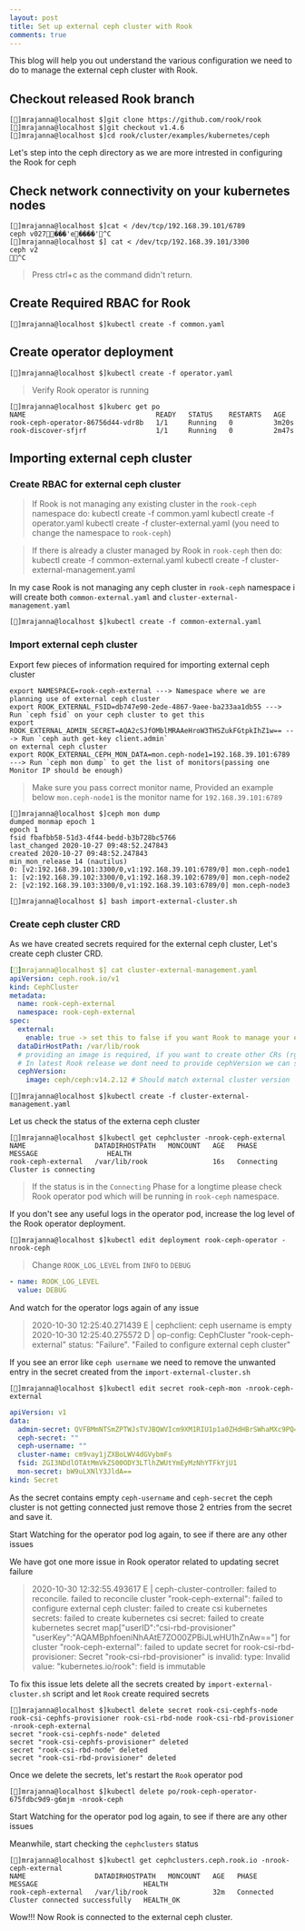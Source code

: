 ```yaml
---
layout: post
title: Set up external ceph cluster with Rook
comments: true
---
```


This blog will help you out understand the various configuration we need to do
to manage the external ceph cluster with Rook.

## Checkout released Rook branch

```bash=
[🎩︎]mrajanna@localhost $]git clone https://github.com/rook/rook
[🎩︎]mrajanna@localhost $]git checkout v1.4.6
[🎩︎]mrajanna@localhost $]cd rook/cluster/examples/kubernetes/ceph
```

Let's step into the ceph directory as we are more intrested in configuring the
Rook for ceph

## Check network connectivity on your kubernetes nodes

```bash=
[🎩︎]mrajanna@localhost $]cat < /dev/tcp/192.168.39.101/6789
ceph v027���'e����'^C
[🎩︎]mrajanna@localhost $] cat < /dev/tcp/192.168.39.101/3300
ceph v2
^C
```

> Press ctrl+c as the command didn't return.

## Create Required RBAC for Rook

```bash=
[🎩︎]mrajanna@localhost $]kubectl create -f common.yaml
```

## Create operator deployment

```bash=
[🎩︎]mrajanna@localhost $]kubectl create -f operator.yaml
```

> Verify Rook operator is running

 ```bash=
[🎩︎]mrajanna@localhost $]kuberc get po
NAME                                READY   STATUS    RESTARTS   AGE
rook-ceph-operator-86756d44-vdr8b   1/1     Running   0          3m20s
rook-discover-sfjrf                 1/1     Running   0          2m47s
```

## Importing external ceph cluster

### Create RBAC for external ceph cluster

> If Rook is not managing any existing cluster in the `rook-ceph` namespace do:
> kubectl create -f common.yaml
> kubectl create -f operator.yaml
> kubectl create -f cluster-external.yaml (you need to change the namespace to `rook-ceph`)

> If there is already a cluster managed by Rook in `rook-ceph` then do:
> kubectl create -f common-external.yaml
> kubectl create -f cluster-external-management.yaml

In my case Rook is not managing any ceph cluster in `rook-ceph` namespace i
will create both `common-external.yaml` and `cluster-external-management.yaml`

```bash=
[🎩︎]mrajanna@localhost $]kubectl create -f common-external.yaml
```

### Import external ceph cluster

Export few pieces of information required for importing external ceph cluster

```bash=
export NAMESPACE=rook-ceph-external ---> Namespace where we are planning use of external ceph cluster
export ROOK_EXTERNAL_FSID=db747e90-2ede-4867-9aee-ba233aa1db55 ---> Run `ceph fsid` on your ceph cluster to get this
export ROOK_EXTERNAL_ADMIN_SECRET=AQA2cSJfOMblMRAAeHroW3THSZukFGtpkIhZ1w== ---> Run `ceph auth get-key client.admin`
on external ceph cluster
export ROOK_EXTERNAL_CEPH_MON_DATA=mon.ceph-node1=192.168.39.101:6789 ---> Run `ceph mon dump` to get the list of monitors(passing one Monitor IP should be enough)
```

>Make sure you pass correct monitor name, Provided an example below
> `mon.ceph-node1` is the monitor name for `192.168.39.101:6789`

```bash=
[🎩︎]mrajanna@localhost $]ceph mon dump
dumped monmap epoch 1
epoch 1
fsid fbafbb58-51d3-4f44-bedd-b3b728bc5766
last_changed 2020-10-27 09:48:52.247843
created 2020-10-27 09:48:52.247843
min_mon_release 14 (nautilus)
0: [v2:192.168.39.101:3300/0,v1:192.168.39.101:6789/0] mon.ceph-node1
1: [v2:192.168.39.102:3300/0,v1:192.168.39.102:6789/0] mon.ceph-node2
2: [v2:192.168.39.103:3300/0,v1:192.168.39.103:6789/0] mon.ceph-node3

```

```bash=
[🎩︎]mrajanna@localhost $] bash import-external-cluster.sh
```

### Create ceph cluster CRD

As we have created  secrets required for the external ceph cluster, Let's create
ceph cluster CRD.

```yaml
[🎩︎]mrajanna@localhost $] cat cluster-external-management.yaml
apiVersion: ceph.rook.io/v1
kind: CephCluster
metadata:
  name: rook-ceph-external
  namespace: rook-ceph-external
spec:
  external:
    enable: true -> set this to false if you want Rook to manage your external ceph cluster
  dataDirHostPath: /var/lib/rook
  # providing an image is required, if you want to create other CRs (rgw, mds, nfs)
  # In latest Rook release we dont need to provide cephVersion we can skip this one.
  cephVersion:
    image: ceph/ceph:v14.2.12 # Should match external cluster version
```

```bash=
[🎩︎]mrajanna@localhost $]kubectl create -f cluster-external-management.yaml
```

Let us check the status of the externa ceph cluster

```bash=
[🎩︎]mrajanna@localhost $]kubectl get cephcluster -nrook-ceph-external
NAME                 DATADIRHOSTPATH   MONCOUNT   AGE   PHASE        MESSAGE                 HEALTH
rook-ceph-external   /var/lib/rook                16s   Connecting   Cluster is connecting
```

> If the status is in the `Connecting` Phase for a longtime please check Rook
> operator pod which will be running in `rook-ceph` namespace.

If you don't see any useful logs in the operator pod, increase the log level of
the Rook operator deployment.

```bash=
[🎩︎]mrajanna@localhost $]kubectl edit deployment rook-ceph-operator -nrook-ceph
```

> Change `ROOK_LOG_LEVEL` from `INFO` to `DEBUG`

```yaml
- name: ROOK_LOG_LEVEL
  value: DEBUG
```

And watch for the operator logs again of any issue

> 2020-10-30 12:25:40.271439 E | cephclient: ceph username is empty
2020-10-30 12:25:40.275572 D | op-config: CephCluster "rook-ceph-external" status: "Failure". "Failed to configure external ceph cluster"

If you see an error like `ceph username` we need to remove the unwanted entry in
the secret created from the `import-external-cluster.sh`

```bash=
[🎩︎]mrajanna@localhost $]kubectl edit secret rook-ceph-mon -nrook-ceph-external
```

```yaml
apiVersion: v1
data:
  admin-secret: QVFBMmNTSmZPTWJsTVJBQWVIcm9XM1RIU1p1a0ZHdHBrSWhaMXc9PQ==
  ceph-secret: ""
  ceph-username: ""
  cluster-name: cm9vay1jZXBoLWV4dGVybmFs
  fsid: ZGI3NDdlOTAtMmVkZS00ODY3LTlhZWUtYmEyMzNhYTFkYjU1
  mon-secret: bW9uLXNlY3JldA==
kind: Secret
```

As the secret contains empty `ceph-username` and `ceph-secret` the ceph cluster
is not getting connected just remove those 2 entries from the secret and save it.

Start Watching for the operator pod log again, to see if there are any other
issues

We have got one more issue in Rook operator related to updating secret failure

> 2020-10-30 12:32:55.493617 E | ceph-cluster-controller: failed to reconcile.
> failed to reconcile cluster "rook-ceph-external": failed to configure
> external ceph cluster: failed to create csi kubernetes secrets: failed to
> create kubernetes csi secret: failed to create kubernetes secret
> map["userID":"csi-rbd-provisioner"
> "userKey":"AQAMBphfoeniNhAAtE7ZO00ZPBiJLwHU1hZnAw=="] for cluster
> "rook-ceph-external": failed to update secret for rook-csi-rbd-provisioner:
> Secret "rook-csi-rbd-provisioner" is invalid: type: Invalid value:
> "kubernetes.io/rook": field is immutable

To fix this issue lets delete all the secrets created by
`import-external-cluster.sh` script and let `Rook` create required secrets

```bash=
[🎩︎]mrajanna@localhost $]kubectl delete secret rook-csi-cephfs-node rook-csi-cephfs-provisioner rook-csi-rbd-node rook-csi-rbd-provisioner -nrook-ceph-external
secret "rook-csi-cephfs-node" deleted
secret "rook-csi-cephfs-provisioner" deleted
secret "rook-csi-rbd-node" deleted
secret "rook-csi-rbd-provisioner" deleted
```

Once we delete the secrets, let's restart the `Rook` operator pod

```bash=
[🎩︎]mrajanna@localhost $]kubectl delete po/rook-ceph-operator-675fdbc9d9-g6mjm -nrook-ceph
```

Start Watching for the operator pod log again, to see if there are any other
issues

Meanwhile, start checking the `cephclusters` status

```bash=
[🎩︎]mrajanna@localhost $]kubectl get cephclusters.ceph.rook.io -nrook-ceph-external
NAME                 DATADIRHOSTPATH   MONCOUNT   AGE   PHASE       MESSAGE                          HEALTH
rook-ceph-external   /var/lib/rook                32m   Connected   Cluster connected successfully   HEALTH_OK
```

Wow!!! Now Rook is connected to the external ceph cluster.
